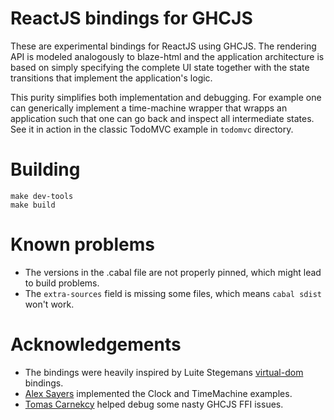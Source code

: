 # ReactJS bindings for GHCJS

These are experimental bindings for ReactJS using GHCJS. The rendering API is
modeled analogously to blaze-html and the application architecture is based on
simply specifying the complete UI state together with the state transitions
that implement the application's logic. 

This purity simplifies both implementation and debugging. For example one can
generically implement a time-machine wrapper that wrapps an application such
that one can go back and inspect all intermediate states. See it in action in
the classic TodoMVC example in `todomvc` directory.


# Building

~~~~
make dev-tools
make build
~~~~


# Known problems

- The versions in the .cabal file are not properly pinned, which might lead to
  build problems.
- The `extra-sources` field is missing some files, which means `cabal sdist`
  won't work.


# Acknowledgements

* The bindings were heavily inspired by Luite Stegemans
  [virtual-dom](https://github.com/ghcjs/ghcjs-vdom) bindings.
* [Alex Sayers](https://github.com/asayers) implemented the Clock and
  TimeMachine examples.
* [Tomas Carnekcy](https://github.com/werehamster) helped debug some nasty
  GHCJS FFI issues.
